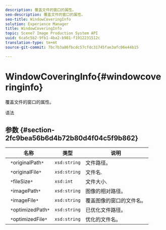```yaml
---
description: 覆盖文件的窗口的属性。
seo-description: 覆盖文件的窗口的属性。
seo-title: WindowCoveringInfo
solution: Experience Manager
title: WindowCoveringInfo
topic: Scene7 Image Production System API
uuid: 6ca5c5b2-9fb1-4ba2-b981-f1912231512c
translation-type: tm+mt
source-git-commit: 7bc7b3a86fbcdc57cfdc31745fae3afc06e44b15

---
```



# WindowCoveringInfo{#windowcoveringinfo}

覆盖文件的窗口的属性。

语法

## 参数 {#section-2fc9bea56b6d4b72b80d4f04c5f9b862}

| 名称 | 类型 | 说明 |
|---|---|---|
| ` *`originalPath`*` | `xsd:string` | 文件路径。 |
| ` *`originalFile`*` | `xsd:string` | 文件名. |
| ` *`fileSize`*` | `xsd:int` | 文件大小. |
| ` *`imagePath`*` | `xsd:string` | 图像的相对路径。 |
| ` *`imageFile`*` | `xsd:string` | 覆盖图像的窗口的文件名。 |
| ` *`optimizedPath`*` | `xsd:string` | 已优化文件路径。 |
| ` *`optimizedFile`*` | `xsd:string` | 优化的文件名。 |

